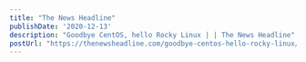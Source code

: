 ```yaml
---
title: "The News Headline"
publishDate: '2020-12-13'
description: "Goodbye CentOS, hello Rocky Linux | | The News Headline"
postUrl: "https://thenewsheadline.com/goodbye-centos-hello-rocky-linux/"
---
```

